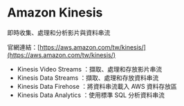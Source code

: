 # Amazon Kinesis

即時收集、處理和分析影片與資料串流

官網連結：[https://aws.amazon.com/tw/kinesis/](https://aws.amazon.com/tw/kinesis/)

* Kinesis Video Streams  ：擷取、處理和存放影片串流
* Kinesis Data Streams  ：擷取、處理和存放資料串流
* Kinesis Data Firehose  ：將資料串流載入 AWS 資料存放區
* Kinesis Data Analytics  ：使用標準 SQL 分析資料串流





